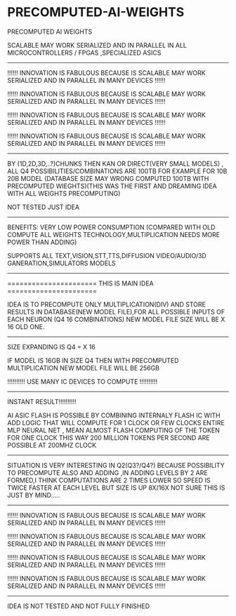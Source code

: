 # PRECOMPUTED-AI-WEIGHTS
PRECOMPUTED AI WEIGHTS

SCALABLE MAY WORK SERIALIZED AND IN PARALLEL IN ALL MICROCONTROLLERS / FPGAS ,SPECIALIZED ASICS
*********************************************************************************************************************
!!!!!! INNOVATION IS FABULOUS BECAUSE IS SCALABLE MAY WORK SERIALIZED AND IN PARALLEL IN MANY DEVICES !!!!!!

!!!!!! INNOVATION IS FABULOUS BECAUSE IS SCALABLE MAY WORK SERIALIZED AND IN PARALLEL IN MANY DEVICES !!!!!!

!!!!!! INNOVATION IS FABULOUS BECAUSE IS SCALABLE MAY WORK SERIALIZED AND IN PARALLEL IN MANY DEVICES !!!!!!

!!!!!! INNOVATION IS FABULOUS BECAUSE IS SCALABLE MAY WORK SERIALIZED AND IN PARALLEL IN MANY DEVICES !!!!!!
*********************************************************************************************************************

BY (1D,2D,3D,..?)CHUNKS THEN KAN OR DIRECT(VERY SMALL MODELS) , 
ALL Q4 POSSIBILITIES/COMBINATIONS  ARE 100TB FOR EXAMPLE FOR 10B 20B MODEL (DATABASE SIZE MAY WRONG COMPUTED 100TB  WITH PRECOMPUTED WIEGHTS)(THIS WAS THE FIRST AND DREAMING IDEA WITH ALL WEIGHTS PRECOMPUTING)

NOT TESTED JUST IDEA
*********************************************************************************************************************



BENEFITS: VERY LOW POWER CONSUMPTION (COMPARED WITH OLD COMPUTE ALL WEIGHTS TECHNOLOGY,MULTIPLICATION NEEDS MORE POWER THAN ADDING)

SUPPORTS ALL TEXT,VISION,STT,TTS,DIFFUSION VIDEO/AUDIO/3D GANERATION,SIMULATORS MODELS



*********************************************************************************************************************
====================== THIS IS MAIN IDEA ======================

IDEA IS TO PRECOMPUTE ONLY MULTIPLICATION(DIV) AND STORE RESULTS IN DATABASE(NEW MODEL FILE),FOR ALL POSSIBLE INPUTS OF EACH NEURON 
(Q4 16 COMBINATIONS) NEW MODEL FILE SIZE WILL BE X 16 OLD ONE.
*********************************************************************************************************************

SIZE EXPANDING IS Q4 = X 16

IF MODEL IS 16GB IN SIZE Q4 THEN WITH PRECOMPUTED MULTIPLICATION NEW MODEL FILE WILL BE 256GB

!!!!!!!!!! USE MANY IC DEVICES TO COMPUTE !!!!!!!!!!

*********************************************************************************************************************

INSTANT RESULT!!!!!!!!!!

AI ASIC FLASH IS POSSIBLE BY COMBINING INTERNALY FLASH IC WITH ADD LOGIC THAT WILL COMPUTE FOR 1 CLOCK OR FEW CLOCKS
ENTIRE MLP NEURAL NET , MEAN ALMOST FLASH COMPUTING OF THE TOKEN FOR ONE CLOCK
THIS WAY 200 MILLION TOKENS PER SECOND ARE POSSIBLE AT 200MHZ CLOCK

*********************************************************************************************************************

SITUATION IS VERY INTERESTING IN Q2(Q3?/Q4?) BECAUSE POSSIBILITY TO PRECOMPUTE ALSO AND ADDING ,IN ADDING LEVELS BY 2 ARE FORMED,I THINK COMPUTATIONS ARE 2 TIMES LOWER SO SPEED IS TWICE FASTER AT EACH LEVEL BUT SIZE IS UP 8X/16X NOT SURE THIS IS JUST BY MIND.....

*********************************************************************************************************************
!!!!!! INNOVATION IS FABULOUS BECAUSE IS SCALABLE MAY WORK SERIALIZED AND IN PARALLEL IN MANY DEVICES !!!!!!

!!!!!! INNOVATION IS FABULOUS BECAUSE IS SCALABLE MAY WORK SERIALIZED AND IN PARALLEL IN MANY DEVICES !!!!!!

!!!!!! INNOVATION IS FABULOUS BECAUSE IS SCALABLE MAY WORK SERIALIZED AND IN PARALLEL IN MANY DEVICES !!!!!!

!!!!!! INNOVATION IS FABULOUS BECAUSE IS SCALABLE MAY WORK SERIALIZED AND IN PARALLEL IN MANY DEVICES !!!!!!
*********************************************************************************************************************

IDEA IS NOT TESTED AND NOT FULLY FINISHED


